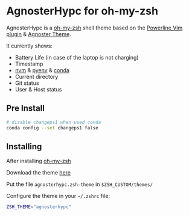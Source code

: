 # AgnosterHypc for oh-my-zsh

AgnosterHypc is a [oh-my-zsh][] shell theme based on the [Powerline Vim plugin][] & [Agnoster Theme][].

It currently shows:

* Battery Life (in case of the laptop is not charging)
* Timestamp
* [nvm][] & [pyenv][] & [conda][]
* Current directory
* Git status
* User & Host status

## Pre Install

```bash
# disable changeps1 when used conda
conda config --set changeps1 false
```

## Installing

After installing [oh-my-zsh][]

Download the theme [here](http://raw.githubusercontent.com/hypc/agnosterhypc-ohmyzsh-theme/master/agnosterhypc.zsh-theme)

Put the file `agnosterhypc.zsh-theme` in `$ZSH_CUSTOM/themes/`

Configure the theme in your `~/.zshrc` file:

```bash
ZSH_THEME="agnosterhypc"
```

[oh-my-zsh]: https://github.com/robbyrussell/oh-my-zsh
[Powerline Vim plugin]: https://github.com/Lokaltog/vim-powerline
[Agnoster Theme]: https://gist.github.com/agnoster/3712874
[nvm]: https://github.com/nvm-sh/nvm
[pyenv]: https://github.com/pyenv/pyenv
[pyenv-virtualenv]: https://github.com/pyenv/pyenv-virtualenv
[conda]: https://conda.io/
